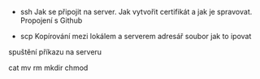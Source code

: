 - ssh
    Jak se připojit na server.
    Jak vytvořit certifikát a jak je spravovat.
    Propojení s Github

- scp 
    Kopírování mezi lokálem a serverem
    adresář
    soubor
    jak to ipovat

spuštění příkazu na serveru

cat
mv
rm
mkdir
chmod
